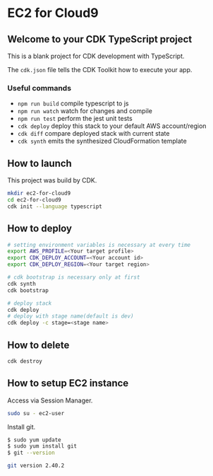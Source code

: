 # EC2 for Cloud9

## Welcome to your CDK TypeScript project

This is a blank project for CDK development with TypeScript.

The `cdk.json` file tells the CDK Toolkit how to execute your app.

### Useful commands

- `npm run build` compile typescript to js
- `npm run watch` watch for changes and compile
- `npm run test` perform the jest unit tests
- `cdk deploy` deploy this stack to your default AWS account/region
- `cdk diff` compare deployed stack with current state
- `cdk synth` emits the synthesized CloudFormation template

## How to launch

This project was build by CDK.

```bash
mkdir ec2-for-cloud9
cd ec2-for-cloud9
cdk init --language typescript
```

## How to deploy

```bash
# setting environment variables is necessary at every time
export AWS_PROFILE=<Your target profile>
export CDK_DEPLOY_ACCOUNT=<Your account id>
export CDK_DEPLOY_REGION=<Your target region>

# cdk bootstrap is necessary only at first
cdk synth
cdk bootstrap

# deploy stack
cdk deploy
# deploy with stage name(default is dev)
cdk deploy -c stage=<stage name>
```

## How to delete

```bash
cdk destroy
```

## How to setup EC2 instance

Access via Session Manager.

```bash
sudo su - ec2-user
```

Install git.

```bash
$ sudo yum update
$ sudo yum install git
$ git --version

git version 2.40.2
```
